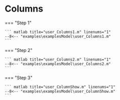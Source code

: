 # Columns

=== "Step 1"

    ``` matlab title="user_Columns1.m" linenums="1"
    --8<-- "examples\examplesModel\user_Columns1.m"
    ```

=== "Step 2"

    ``` matlab title="user_Columns2.m" linenums="1"
    --8<-- "examples\examplesModel\user_Columns2.m"
    ```

=== "Step 3"

    ``` matlab title="user_ColumnShow.m" linenums="1"
    --8<-- "examples\examplesModel\user_ColumnShow.m"
    ```

